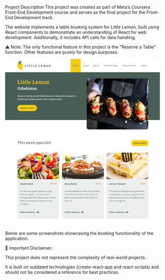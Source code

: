 Project Description
This project was created as part of Meta’s Coursera Front-End Development course and serves as the final project for the Front-End Development track.

The website implements a table booking system for Little Lemon, built using React components to demonstrate an understanding of React for web development. Additionally, it includes API calls for data handling.

⚠️ Note: The only functional feature in this project is the "Reserve a Table" function. Other features are purely for design purposes.

![Homepage Screenshot](public/imghome.png)


Below are some screenshots showcasing the booking functionality of the application.

📌 Important Disclaimer:

This project does not represent the complexity of real-world projects.

It is built on outdated technologies (create-react-app and react-scripts) and should not be considered a reference for best practices.